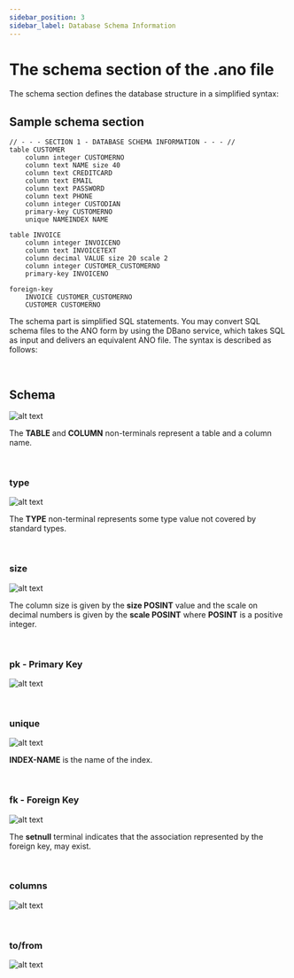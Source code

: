 ```yaml
---
sidebar_position: 3
sidebar_label: Database Schema Information
---
```


# The schema section of the .ano file

The schema section defines the database structure in a simplified syntax:

## Sample schema section

```ano
// - - - SECTION 1 - DATABASE SCHEMA INFORMATION - - - //
table CUSTOMER
    column integer CUSTOMERNO
    column text NAME size 40
    column text CREDITCARD
    column text EMAIL
    column text PASSWORD
    column text PHONE
    column integer CUSTODIAN
    primary-key CUSTOMERNO
    unique NAMEINDEX NAME

table INVOICE
    column integer INVOICENO
    column text INVOICETEXT
    column decimal VALUE size 20 scale 2
    column integer CUSTOMER_CUSTOMERNO
    primary-key INVOICENO

foreign-key
    INVOICE CUSTOMER_CUSTOMERNO
    CUSTOMER CUSTOMERNO
```

The schema part is simplified SQL statements. You may convert SQL schema files to the ANO form by using the DBano service, which takes SQL as input and delivers an equivalent ANO file. The syntax is described as follows:

&nbsp;

## Schema

![alt text](/img/docs/ano-syntax/schema.png 'Schema')

The **TABLE** and **COLUMN** non-terminals represent a table and a column name.

&nbsp;

### type

![alt text](/img/docs/ano-syntax/type.png 'Type')

The **TYPE** non-terminal represents some type value not covered by standard types.

&nbsp;

### size

![alt text](/img/docs/ano-syntax/size.png 'Size')

The column size is given by the **size POSINT** value and the scale on decimal numbers is given by the **scale POSINT** where **POSINT** is a positive integer.

&nbsp;

### pk - Primary Key

![alt text](/img/docs/ano-syntax/pk.png 'Primary Key')

&nbsp;

### unique

![alt text](/img/docs/ano-syntax/unique.png 'Unique')

**INDEX-NAME** is the name of the index.

&nbsp;

### fk - Foreign Key

![alt text](/img/docs/ano-syntax/fk.png 'Foreign Key')

The **setnull** terminal indicates that the association represented by the foreign key, may exist.

&nbsp;

### columns

![alt text](/img/docs/ano-syntax/columns.png 'Columns')

&nbsp;

### to/from

![alt text](/img/docs/ano-syntax/to.png 'to/from')

&nbsp;